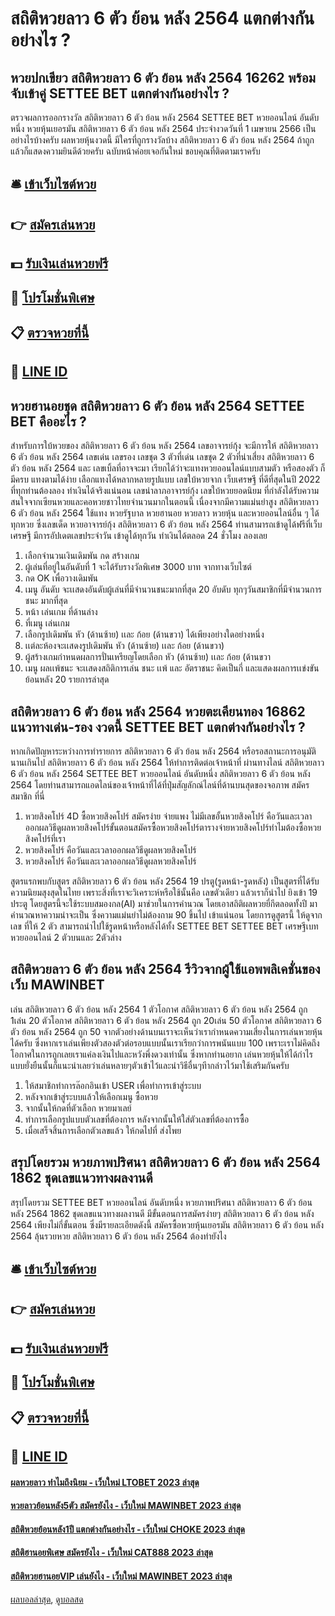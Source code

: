# สถิติหวยลาว 6 ตัว ย้อน หลัง 2564 แตกต่างกันอย่างไร ?
## หวยปกเขียว สถิติหวยลาว 6 ตัว ย้อน หลัง 2564 16262 พร้อมจับเข้าคู่ SETTEE BET แตกต่างกันอย่างไร ?
ตรวจผลการออกรางวัล สถิติหวยลาว 6 ตัว ย้อน หลัง 2564 SETTEE BET หวยออนไลน์ อันดับหนึ่ง หวยหุ้นเยอรมัน สถิติหวยลาว 6 ตัว ย้อน หลัง 2564 ประจำงวดวันที่ 1 เมษายน 2566
เป็นอย่างไรบ้างครับ ผลหวยหุ้นงวดนี้ มีใครที่ถูกรางวัลบ้าง สถิติหวยลาว 6 ตัว ย้อน หลัง 2564 ถ้าถูกแล้วก็แสดงความยินดีด้วยครับ ฉบับหน้าค่อยเจอกันใหม่ ขอบคุณที่ติดตามเราครับ

## 🛎 [เข้าเว็บไซต์หวย](https://bit.ly/3BG5bNw)
## 👉 [สมัครเล่นหวย](https://bit.ly/3BG5bNw)
## 💵 [รับเงินเล่นหวยฟรี](https://bit.ly/3C3mvgS)
## 👑 [โปรโมชั่นพิเศษ](https://bit.ly/3C3mvgS)
## 📋 [ตรวจหวยที่นี้](https://bit.ly/3C3mvgS)
## 📱 [LINE ID](https://bit.ly/3C3mvgS)

## หวยฮานอยชุด สถิติหวยลาว 6 ตัว ย้อน หลัง 2564 SETTEE BET คืออะไร ?
สำหรับการใบ้หวยของ สถิติหวยลาว 6 ตัว ย้อน หลัง 2564 เลขอาจารย์กุ้ง จะมีการให้ สถิติหวยลาว 6 ตัว ย้อน หลัง 2564 เลขเด่น เลขรอง เลขชุด 3 ตัวที่เด่น เลขชุด 2 ตัวที่น่าเสี่ยง สถิติหวยลาว 6 ตัว ย้อน หลัง 2564 และ เลขเบิ้ลที่อาจจะมา เรียกได้ว่าจะแทงหวยออนไลน์แบบสามตัว หรือสองตัว ก็มีครบ แทงตามได้ง่าย เลือกแทงได้หลากหลายรูปแบบ เลขใบ้หวยจาก เว็บเศรษฐี ที่ดีที่สุดในปี 2022 ที่ทุกท่านต้องลอง ทำเงินได้จริงแน่นอน
เลขนำลาภอาจารย์กุ้ง เลขใบ้หวยยอดนิยม ที่กำลังได้รับความสนใจจากเซียนหวยและคอหวยชาวไทยจำนวนมากในตอนนี้ เนื่องจากมีความแม่นยำสูง สถิติหวยลาว 6 ตัว ย้อน หลัง 2564 ใช้แทง หวยรัฐบาล หวยฮานอย หวยลาว หวยหุ้น และหวยออนไลน์อื่น ๆ ได้ทุกหวย ซึ่งเลขเด็ด หวยอาจารย์กุ้ง สถิติหวยลาว 6 ตัว ย้อน หลัง 2564 ท่านสามารถเข้าดูได้ฟรีที่เว็บเศรษฐี มีการอัปเดตเลขประจำวัน เข้าดูได้ทุกวัน ทำเงินได้ตลอด 24 ชั่วโมง ลองเลย
1. เลือกจำนวนเงินเดิมพัน กด สร้างเกม
2. ผู้เล่นที่อยู่ในอันดับที่ 1 จะได้รับรางวัลพิเศษ 3000 บาท จากทางเว็บไซต์
3. กด OK เพื่อวางเดิมพัน
4. เมนู อันดับ จะเเสดงอันดับผู้เล่นที่มีจำนวนชนะมากที่สุด 20 อับดับ ทุกๆวันสมาชิกที่มีจำนวนการชนะ มากที่สุด
5. หน้า เล่นเกม ที่ด้านล่าง
6. ที่เมนู เล่นเกม
7. เลือกรูปเดิมพัน หัว (ด้านซ้าย) เเละ ก้อย (ด้านขวา) ได้เพียงอย่างใดอย่างหนึ่ง
8. เเต่ละห้องจะเเสดงรูปเดิมพัน หัว (ด้านซ้าย) เเละ ก้อย (ด้านขวา)
9. ผู้สร้างเกมกำหนดผลการปั่นเหรียญโดยเลือก หัว (ด้านซ้าย) เเละ ก้อย (ด้านขวา
10. เมนู ผลเเพ้ชนะ จะเเสดงสถิติการเล่น ชนะ เเพ้ และ อัตราชนะ คิดเป็นกี่ และแสดงผลการเเข่งขันย้อนหลัง 20 รายการล่าสุด

## สถิติหวยลาว 6 ตัว ย้อน หลัง 2564 หวยตะเคียนทอง 16862 แนวทางเด่น-รอง งวดนี้ SETTEE BET แตกต่างกันอย่างไร ?
หากเกิดปัญหาระหว่างการทำรายการ สถิติหวยลาว 6 ตัว ย้อน หลัง 2564 หรือรอสถานะการอนุมัตินานเกินไป สถิติหวยลาว 6 ตัว ย้อน หลัง 2564 ให้ทำการติดต่อเจ้าหน้าที่ ผ่านทางไลน์ สถิติหวยลาว 6 ตัว ย้อน หลัง 2564 SETTEE BET หวยออนไลน์ อันดับหนึ่ง สถิติหวยลาว 6 ตัว ย้อน หลัง 2564 โดยท่านสามารถแอดไลน์ของเจ้าหน้าที่ได้ที่ปุ่มสัญลักณ์ไลน์ที่ด้านบนสุดของจอภาพ
สมัครสมาชิก ที่นี่
1. หวยสิงคโปร์ 4D ซื้อหวยสิงคโปร์ สมัครง่าย จ่ายแพง ไม่มีเลขอั้นหวยสิงคโปร์ คือวันและเวลาออกผลวิธีดูผลหวยสิงคโปร์ขั้นตอนสมัครซื้อหวยสิงคโปร์ตารางจ่ายหวยสิงคโปร์ทำไมต้องซื้อหวยสิงคโปร์ที่เรา
2. หวยสิงคโปร์ คือวันและเวลาออกผลวิธีดูผลหวยสิงคโปร์
3. หวยสิงคโปร์ คือวันและเวลาออกผลวิธีดูผลหวยสิงคโปร์

สูตรแรกพบกับสูตร สถิติหวยลาว 6 ตัว ย้อน หลัง 2564 19 ปรตู(รูดหน้า-รูดหลัง) เป็นสูตรที่ได้รับความนิยมสุงสุดในไทย เพราะสิ่งที่เราจะวิเคราะห์หรือใช้นั้นคือ เลขตัวเดียว แล้วเราก็นำไป ยิงเข้า 19 ประตู โดยสูตรนี้จะใช้ระบบสมองกล(AI) มาช่วยในการคำนวณ โดยเอาสถิติผลหวยยี่กีตลอดทั้งปี มาคำนวณหาความน่าจะเป็น ซึ่งความแม่นยำไม่ต้องถาม 90 ขึ้นไป เข้าแน่นอน โดยการดูสูตรนี้ ให้ดูจากเลข ที่ให้ 2 ตัว สามารถนำไปใช้รูดหน้าหรือหลังได้ทั้ง SETTEE BET SETTEE BET เศรษฐีเบท หวยออนไลน์ 2 ตัวบนและ 2ตัวล่าง

## สถิติหวยลาว 6 ตัว ย้อน หลัง 2564 รีวิวจากผู้ใช้แอพพลิเคชั่นของเว็บ MAWINBET
เล่น สถิติหวยลาว 6 ตัว ย้อน หลัง 2564 1 ตัวโอกาศ สถิติหวยลาว 6 ตัว ย้อน หลัง 2564 ถูก 1เล่น 20 ตัวโอกาศ สถิติหวยลาว 6 ตัว ย้อน หลัง 2564 ถูก 20เล่น 50 ตัวโอกาศ สถิติหวยลาว 6 ตัว ย้อน หลัง 2564 ถูก 50
จากตัวอย่างด้านบนเราจะเห็นว่าเรากำหนดความเสี่ยงในการเล่นหวยหุ้นได้ครับ ซึ่งหากเราเล่นเพียงตัวสองตัวต่อรอบแบบนั้นเราเรียกว่าการพนันแบบ 100 เพราะเราไม่คิดถึงโอกาศในการถูกเลยเราแค่ลงเงินไปและหวังพึ่งดวงเท่านั้น ซึ่งหากท่านอยาก เล่นหวยหุ้นให้ได้กำไร แบบยั่งยืนนั้นก็แนะนำเลยว่าเล่นหลายๆตัวเข้าไว้และนำวิธีอื่นๆทีากล่าวไว้มาใช้เสริมกันครับ
1. ให้สมาชิกทำการล๊อกอินเข้า USER เพื่อทำการเข้าสู่ระบบ
2. หลังจากเข้าสู่ระบบแล้วให้เลือกเมนู ซื้อหวย
3. จากนั้นให้กดที่ตัวเลือก หวยมาเลย์
4. ทำการเลือกรูปแบบตัวเลขที่ต้องการ หลังจากนั้นให้ใส่ตัวเลขที่ต้องการซื้อ
5. เมื่อเสร็จสิ้นการเลือกตัวเลขแล้ว ให้กดไปที่ ส่งโพย

## สรุปโดยรวม หวยภาพปริศนา สถิติหวยลาว 6 ตัว ย้อน หลัง 2564 1862 ชุดเลขแนวทางผลงานดี
สรุปโดยรวม SETTEE BET หวยออนไลน์ อันดับหนึ่ง หวยภาพปริศนา สถิติหวยลาว 6 ตัว ย้อน หลัง 2564 1862 ชุดเลขแนวทางผลงานดี มีขั้นตอนการสมัครง่ายๆ สถิติหวยลาว 6 ตัว ย้อน หลัง 2564 เพียงไม่กี่ขั้นตอน ซึ่งมีรายละเอียดดังนี้
สมัครซื้อหวยหุ้นเยอรมัน สถิติหวยลาว 6 ตัว ย้อน หลัง 2564 ลุ้นรวยหวย สถิติหวยลาว 6 ตัว ย้อน หลัง 2564 ต้องทำยังไง

## 🛎 [เข้าเว็บไซต์หวย](https://bit.ly/3BG5bNw)
## 👉 [สมัครเล่นหวย](https://bit.ly/3BG5bNw)
## 💵 [รับเงินเล่นหวยฟรี](https://bit.ly/3C3mvgS)
## 👑 [โปรโมชั่นพิเศษ](https://bit.ly/3C3mvgS)
## 📋 [ตรวจหวยที่นี้](https://bit.ly/3C3mvgS)
## 📱 [LINE ID](https://bit.ly/3C3mvgS)

#### [ผลหวยลาว ทำไมถึงนิยม - เว็บใหม่ LTOBET 2023 ล่าสุด](https://atom.io/themes/ผลหวยลาว%20ทำไมถึงนิยม%20-%20เว็บใหม่%20ltobet%202023%20ล่าสุด)
#### [หวยลาวย้อนหลัง5ตัว สมัครยังไง - เว็บใหม่ MAWINBET 2023 ล่าสุด](https://atom.io/themes/หวยลาวย้อนหลัง5ตัว%20สมัครยังไง%20-%20เว็บใหม่%20mawinbet%202023%20ล่าสุด)
#### [สถิติหวยย้อนหลัง1ปี แตกต่างกันอย่างไร - เว็บใหม่ CHOKE 2023 ล่าสุด](https://atom.io/themes/สถิติหวยย้อนหลัง1ปี%20แตกต่างกันอย่างไร%20-%20เว็บใหม่%20choke%202023%20ล่าสุด)
#### [สถิติฮานอยพิเศษ สมัครยังไง - เว็บใหม่ CAT888 2023 ล่าสุด](https://atom.io/themes/สถิติฮานอยพิเศษ%20สมัครยังไง%20-%20เว็บใหม่%20cat888%202023%20ล่าสุด)
#### [สถิติหวยฮานอยVIP เล่นยังไง - เว็บใหม่ MAWINBET 2023 ล่าสุด](https://atom.io/themes/สถิติหวยฮานอยvip%20เล่นยังไง%20-%20เว็บใหม่%20mawinbet%202023%20ล่าสุด)

[ผลบอลล่าสุด](https://siamsport.tv "ผลบอลล่าสุด"), [ดูบอลสด](https://siamsport.tv/ดูบอลสด "ดูบอลสด")